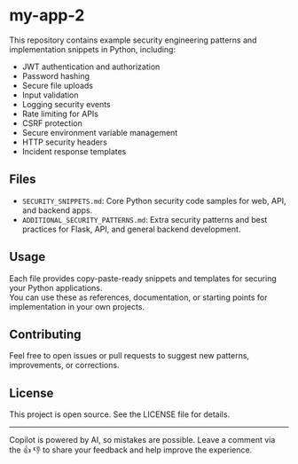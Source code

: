 # my-app-2

This repository contains example security engineering patterns and implementation snippets in Python, including:

- JWT authentication and authorization
- Password hashing
- Secure file uploads
- Input validation
- Logging security events
- Rate limiting for APIs
- CSRF protection
- Secure environment variable management
- HTTP security headers
- Incident response templates

## Files

- `SECURITY_SNIPPETS.md`: Core Python security code samples for web, API, and backend apps.
- `ADDITIONAL_SECURITY_PATTERNS.md`: Extra security patterns and best practices for Flask, API, and general backend development.

## Usage

Each file provides copy-paste-ready snippets and templates for securing your Python applications.  
You can use these as references, documentation, or starting points for implementation in your own projects.

## Contributing

Feel free to open issues or pull requests to suggest new patterns, improvements, or corrections.

## License

This project is open source. See the LICENSE file for details.

---
Copilot is powered by AI, so mistakes are possible. Leave a comment via the 👍 👎 to share your feedback and help improve the experience.
